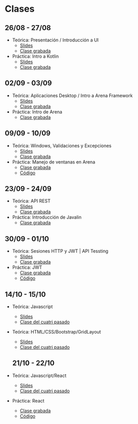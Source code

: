 # Clases

## 26/08 - 27/08

- Teórica: Presentación / Introducción a UI
  * [Slides](https://docs.google.com/presentation/d/e/2PACX-1vREsqskUm42wABAimfkdB-GYq0yGIY1DHn3nYAEUJQX4PsoXilJvPGhwAcOFE46--WG00cCsVUtMaxH/pub?start=false&loop=false&delayms=3000)
  * [Clase grabada](https://www.youtube.com/watch?v=uGYco8DgWPE)
- Práctica: Intro a Kotlin
  * [Slides](https://docs.google.com/presentation/d/e/2PACX-1vS3W9pmSGp5ra8Bb1jao42fwQB_SBAeqhe3E9czIZdlAZfMT9XaQm1UcoxdzvWqq8JK8cBl5G4MHfun/pub?start=false&loop=false&delayms=3000)
  * [Clase grabada](https://www.youtube.com/watch?v=_cUOj9D4RoY)

## 02/09 - 03/09

- Teórica: Aplicaciones Desktop / Intro a Arena Framework
  * [Slides](https://docs.google.com/presentation/d/e/2PACX-1vQbnLQYNdoy_8SnWtT2gBqDVZyuyBN3F3wuCtgGq3gAwFc4zT-kM9oRDyEMyGl0IbqqUqWBlrWXQhBx/pub?start=false&loop=false&delayms=3000)
  * [Clase grabada](https://www.youtube.com/watch?v=N1XlUglgbdw)
- Práctica: Intro de Arena
  * [Clase grabada](https://www.youtube.com/watch?v=iTjsk72WoaQ)

## 09/09 - 10/09

- Teórica: Windows, Validaciones y Excepciones
  * [Slides](https://docs.google.com/presentation/d/e/2PACX-1vSyhKSjjh-H43oMN_IzLoUFNBcw_vH7DyG8KSVoeT5Qql9B6k15pTdAdRwPGViG279gpHehLmSPYMtd/pub?start=false&loop=false&delayms=3000)
  * [Clase grabada](https://www.youtube.com/watch?v=1nktrQqGbTo)
- Práctica: Manejo de ventanas en Arena
  * [Clase grabada](https://www.youtube.com/watch?v=MGkaqpY4ky0)
  * [Código](https://github.com/unq-ui/ej-desktop-ToDoList)

## 23/09 - 24/09

- Teórica: API REST
  * [Slides](https://docs.google.com/presentation/d/e/2PACX-1vS2a-M8kHLrxznfrVt6uAuFIqsWGHmSqTnozSXuPSQeNleSx6OLN9292JETXWMPCDu4m-TTAtgrfuO4/pub?start=false&loop=false&delayms=3000)
  * [Clase grabada](https://www.youtube.com/watch?v=6JUnq9nq9TU)
- Práctica: Introducción de Javalin
  * [Clase grabada](https://www.youtube.com/watch?v=KWzOLJUn9yQ)
  
## 30/09 - 01/10

- Teórica: Sesiones HTTP y JWT | API Tessting
  * [Slides](https://docs.google.com/presentation/d/e/2PACX-1vSnIAbkK_5vFTvwRxOHSZSMDiQ84SIZcZSKQWEivKKK_n3vC417u3xp_oCN3IZfP-EUa5clBsOUy1cL/pub?start=false&loop=false&delayms=3000)
  * [Clase grabada](https://www.youtube.com/watch?v=bjfx_PWfOJ8)
- Práctica: JWT
  * [Clase grabada](https://www.youtube.com/watch?v=oLYDL567IhY)
  * [Código](https://github.com/unq-ui/ej-api-todoList/tree/jwt)

## 14/10 - 15/10

- Teórica: Javascript
  * [Slides](https://docs.google.com/presentation/d/e/2PACX-1vRYAQQTIhnW5z3p5Uj4Im-ctBTP15vn3C7qxiDG66JWlEoOaD2eUEzxp1RVpA0QIrnwkRIrw8rQ_K_-/pub?start=false&loop=false&delayms=3000)
  * [Clase del cuatri pasado](https://www.youtube.com/watch?v=VcFhd4DE3FE)
- Teórica: HTML/CSS/Bootstrap/GridLayout
  * [Slides](https://docs.google.com/presentation/d/e/2PACX-1vRq8YEsg3Xim-Vzv3AJPXBP7gpJ79uaLv97iCF1nxUUkcJWFhIC80gEHNwnEYaRhnHayeYkAOc07fob/pub?start=false&loop=false&delayms=3000)
  * [Clase del cuatri pasado](https://www.youtube.com/watch?v=kGsCrweCn8s)
  
  ## 21/10 - 22/10

- Teórica: Javascript/React
  * [Slides](https://docs.google.com/presentation/d/e/2PACX-1vRsgc9jTvLsdNswzYRZ3q90kAhW8ZMFIyZMoEEoIluOTLjR51_ifvauXhmhBa4OYAEzu1XOWPutKy8q/pub?start=false&loop=false&delayms=3000)
  * [Clase del cuatri pasado](https://www.youtube.com/watch?v=F0mwiH9AopI&t=4516s)
- Práctica: React
  * [Clase grabada](https://www.youtube.com/watch?v=TSHDcp81Fkc)
  * [Código](https://github.com/unq-ui/ej-web-todo-list)
